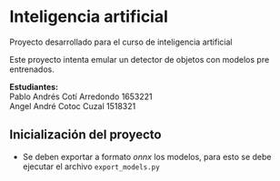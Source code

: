 # Inteligencia artificial 
Proyecto desarrollado para el curso de inteligencia artificial

Este proyecto intenta emular un detector de objetos con modelos pre entrenados.

**Estudiantes:**   
Pablo Andrés Cotí Arredondo 1653221  
Angel André Cotoc Cuzal 1518321

## Inicialización del proyecto
- Se deben exportar a formato *onnx* los modelos, para esto se debe ejecutar el archivo `export_models.py`
